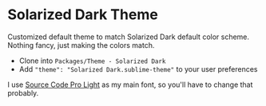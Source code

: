 Solarized Dark Theme
====================

Customized default theme to match Solarized Dark default color scheme. Nothing fancy, just making the colors match.

- Clone into `Packages/Theme - Solarized Dark`
- Add `"theme": "Solarized Dark.sublime-theme"` to your user preferences

I use [Source Code Pro Light](http://sourceforge.net/projects/sourcecodepro.adobe/) as my main font, so you'll have to change that probably.
